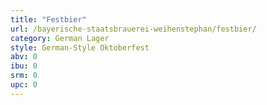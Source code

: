 ```yaml
---
title: "Festbier"
url: /bayerische-staatsbrauerei-weihenstephan/festbier/
category: German Lager
style: German-Style Oktoberfest
abv: 0
ibu: 0
srm: 0
upc: 0
---
```


